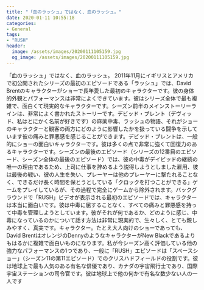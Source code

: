 ```yaml
---
title: "「血のラッシュ」ではなく、血のラッシュ。"
date: 2020-01-11 10:55:18
categories:
- General
tags:
- "RUSH"
header:
  image: /assets/images/20200111105159.jpg
  og_image: /assets/images/20200111105159.jpg
---
```


「血のラッシュ」ではなく、血のラッシュ。 2011年11月にイギリスとアメリカで初公開されたシリーズの最初のエピソードである「ラッシュ」では、David Brentのキャラクターがショーで長年愛した最初のキャラクターです。彼の身体的外観とパフォーマンスは非常によくできています。彼はシリーズ全体で最も複雑で、面白くて現実的なキャラクターです。シーズン前半のメインストーリーラインは、非常によく書かれたストーリーです。デビッド・ブレント（デヴィッド、私はとにかく名前が好きです）の麻薬中毒、ラッシュの物語、それがショーのキャラクターと観客の両方にどのように影響したかを扱っている闘争を示しています彼の痛みと罪悪感を感じることができます。デビッド・ブレントは、一般的にショーの面白いキャラクターです。彼は多くの点で非常に強くて回復力のあるキャラクターです。シーズンの最後のエピソード（シリーズの12番目のエピソード、シーズン全体の最後のエピソード）では、彼の中毒がデイビッドの継続の唯一の理由であるため、上司に仕事を辞めるよう説得しようとしました雇用、彼は最後の戦い、彼の人生を失い、プレーヤーは他のプレーヤーに撃たれることなく、できるだけ長く時間を保とうとしている「クロックを打つことができる」ゲームをプレイしているが、その過程で完全にゲームから除外されます。バックグラウンドで「RUSH」ビデオが表示される最初のエピソードでは、キャラクターは本当に面白いです。彼は中毒に屈することなく、すべての痛みと罪悪感を持って中毒を管理しようとしています。彼がそれが何であるか、どのように感じ、中毒になっているのかについて話す方法は非常に現実的で、生々しく、とても親しみやすく、真実です。キャラクター。たとえ大人向けのショーであっても、David BrentはオレンジのDennyのようなキャラクターがNew Blackであるよりもはるかに複雑で面白いものになります。私が今シーズン高く評価している他の強力なパフォーマンスの1つであり、一般に「RUSH」エピソードは「スペースショー」（シーズン11の第11エピソード）でのクリスハドフィールドの役割です。彼は地球上で最も人気のある有名な俳優であり、カナダの宇宙飛行士であり、国際宇宙ステーションの司令官です。彼は地球上で他の何かで有名な数少ない人の一人です
